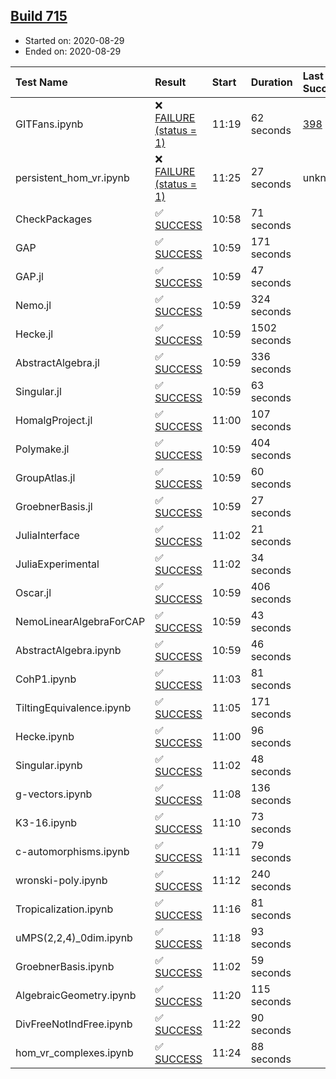 ## [Build 715](https://oscarci.mathematik.uni-kl.de/job/oscar-stable/715/)

* Started on: 2020-08-29
* Ended on: 2020-08-29

| Test Name    | Result | Start | Duration | Last Success | First Failure |
|:-------------|:-------|:------|:---------|:-------------|:--------------|
| GITFans.ipynb | ❌ [FAILURE (status = 1)](https://oscarci.mathematik.uni-kl.de/job/oscar-stable/715/artifact/logs/build-715/GITFans.ipynb.log) | 11:19 | 62 seconds | [398](https://oscarci.mathematik.uni-kl.de/job/oscar-stable/398/) | [399](https://oscarci.mathematik.uni-kl.de/job/oscar-stable/399/) |
| persistent_hom_vr.ipynb | ❌ [FAILURE (status = 1)](https://oscarci.mathematik.uni-kl.de/job/oscar-stable/715/artifact/logs/build-715/persistent_hom_vr.ipynb.log) | 11:25 | 27 seconds | unknown | unknown |
| CheckPackages | ✅ [SUCCESS](https://oscarci.mathematik.uni-kl.de/job/oscar-stable/715/artifact/logs/build-715/CheckPackages.log) | 10:58 | 71 seconds |  |  |
| GAP | ✅ [SUCCESS](https://oscarci.mathematik.uni-kl.de/job/oscar-stable/715/artifact/logs/build-715/GAP.log) | 10:59 | 171 seconds |  |  |
| GAP.jl | ✅ [SUCCESS](https://oscarci.mathematik.uni-kl.de/job/oscar-stable/715/artifact/logs/build-715/GAP.jl.log) | 10:59 | 47 seconds |  |  |
| Nemo.jl | ✅ [SUCCESS](https://oscarci.mathematik.uni-kl.de/job/oscar-stable/715/artifact/logs/build-715/Nemo.jl.log) | 10:59 | 324 seconds |  |  |
| Hecke.jl | ✅ [SUCCESS](https://oscarci.mathematik.uni-kl.de/job/oscar-stable/715/artifact/logs/build-715/Hecke.jl.log) | 10:59 | 1502 seconds |  |  |
| AbstractAlgebra.jl | ✅ [SUCCESS](https://oscarci.mathematik.uni-kl.de/job/oscar-stable/715/artifact/logs/build-715/AbstractAlgebra.jl.log) | 10:59 | 336 seconds |  |  |
| Singular.jl | ✅ [SUCCESS](https://oscarci.mathematik.uni-kl.de/job/oscar-stable/715/artifact/logs/build-715/Singular.jl.log) | 10:59 | 63 seconds |  |  |
| HomalgProject.jl | ✅ [SUCCESS](https://oscarci.mathematik.uni-kl.de/job/oscar-stable/715/artifact/logs/build-715/HomalgProject.jl.log) | 11:00 | 107 seconds |  |  |
| Polymake.jl | ✅ [SUCCESS](https://oscarci.mathematik.uni-kl.de/job/oscar-stable/715/artifact/logs/build-715/Polymake.jl.log) | 10:59 | 404 seconds |  |  |
| GroupAtlas.jl | ✅ [SUCCESS](https://oscarci.mathematik.uni-kl.de/job/oscar-stable/715/artifact/logs/build-715/GroupAtlas.jl.log) | 10:59 | 60 seconds |  |  |
| GroebnerBasis.jl | ✅ [SUCCESS](https://oscarci.mathematik.uni-kl.de/job/oscar-stable/715/artifact/logs/build-715/GroebnerBasis.jl.log) | 10:59 | 27 seconds |  |  |
| JuliaInterface | ✅ [SUCCESS](https://oscarci.mathematik.uni-kl.de/job/oscar-stable/715/artifact/logs/build-715/JuliaInterface.log) | 11:02 | 21 seconds |  |  |
| JuliaExperimental | ✅ [SUCCESS](https://oscarci.mathematik.uni-kl.de/job/oscar-stable/715/artifact/logs/build-715/JuliaExperimental.log) | 11:02 | 34 seconds |  |  |
| Oscar.jl | ✅ [SUCCESS](https://oscarci.mathematik.uni-kl.de/job/oscar-stable/715/artifact/logs/build-715/Oscar.jl.log) | 10:59 | 406 seconds |  |  |
| NemoLinearAlgebraForCAP | ✅ [SUCCESS](https://oscarci.mathematik.uni-kl.de/job/oscar-stable/715/artifact/logs/build-715/NemoLinearAlgebraForCAP.log) | 10:59 | 43 seconds |  |  |
| AbstractAlgebra.ipynb | ✅ [SUCCESS](https://oscarci.mathematik.uni-kl.de/job/oscar-stable/715/artifact/logs/build-715/AbstractAlgebra.ipynb.log) | 10:59 | 46 seconds |  |  |
| CohP1.ipynb | ✅ [SUCCESS](https://oscarci.mathematik.uni-kl.de/job/oscar-stable/715/artifact/logs/build-715/CohP1.ipynb.log) | 11:03 | 81 seconds |  |  |
| TiltingEquivalence.ipynb | ✅ [SUCCESS](https://oscarci.mathematik.uni-kl.de/job/oscar-stable/715/artifact/logs/build-715/TiltingEquivalence.ipynb.log) | 11:05 | 171 seconds |  |  |
| Hecke.ipynb | ✅ [SUCCESS](https://oscarci.mathematik.uni-kl.de/job/oscar-stable/715/artifact/logs/build-715/Hecke.ipynb.log) | 11:00 | 96 seconds |  |  |
| Singular.ipynb | ✅ [SUCCESS](https://oscarci.mathematik.uni-kl.de/job/oscar-stable/715/artifact/logs/build-715/Singular.ipynb.log) | 11:02 | 48 seconds |  |  |
| g-vectors.ipynb | ✅ [SUCCESS](https://oscarci.mathematik.uni-kl.de/job/oscar-stable/715/artifact/logs/build-715/g-vectors.ipynb.log) | 11:08 | 136 seconds |  |  |
| K3-16.ipynb | ✅ [SUCCESS](https://oscarci.mathematik.uni-kl.de/job/oscar-stable/715/artifact/logs/build-715/K3-16.ipynb.log) | 11:10 | 73 seconds |  |  |
| c-automorphisms.ipynb | ✅ [SUCCESS](https://oscarci.mathematik.uni-kl.de/job/oscar-stable/715/artifact/logs/build-715/c-automorphisms.ipynb.log) | 11:11 | 79 seconds |  |  |
| wronski-poly.ipynb | ✅ [SUCCESS](https://oscarci.mathematik.uni-kl.de/job/oscar-stable/715/artifact/logs/build-715/wronski-poly.ipynb.log) | 11:12 | 240 seconds |  |  |
| Tropicalization.ipynb | ✅ [SUCCESS](https://oscarci.mathematik.uni-kl.de/job/oscar-stable/715/artifact/logs/build-715/Tropicalization.ipynb.log) | 11:16 | 81 seconds |  |  |
| uMPS(2,2,4)_0dim.ipynb | ✅ [SUCCESS](https://oscarci.mathematik.uni-kl.de/job/oscar-stable/715/artifact/logs/build-715/uMPS-2-2-4-_0dim.ipynb.log) | 11:18 | 93 seconds |  |  |
| GroebnerBasis.ipynb | ✅ [SUCCESS](https://oscarci.mathematik.uni-kl.de/job/oscar-stable/715/artifact/logs/build-715/GroebnerBasis.ipynb.log) | 11:02 | 59 seconds |  |  |
| AlgebraicGeometry.ipynb | ✅ [SUCCESS](https://oscarci.mathematik.uni-kl.de/job/oscar-stable/715/artifact/logs/build-715/AlgebraicGeometry.ipynb.log) | 11:20 | 115 seconds |  |  |
| DivFreeNotIndFree.ipynb | ✅ [SUCCESS](https://oscarci.mathematik.uni-kl.de/job/oscar-stable/715/artifact/logs/build-715/DivFreeNotIndFree.ipynb.log) | 11:22 | 90 seconds |  |  |
| hom_vr_complexes.ipynb | ✅ [SUCCESS](https://oscarci.mathematik.uni-kl.de/job/oscar-stable/715/artifact/logs/build-715/hom_vr_complexes.ipynb.log) | 11:24 | 88 seconds |  |  |
